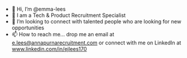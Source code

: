 - 👋 Hi, I’m @emma-lees
- 👀 I am a Tech & Product Recruitment Specialist
- 💞️ I’m looking to connect with talented people who are looking for new opportunities 
- 📫 How to reach me... drop me an email at e.lees@annapurnarecruitment.com or connect with me on LinkedIn at www.linkedin.com/in/ejlees170

